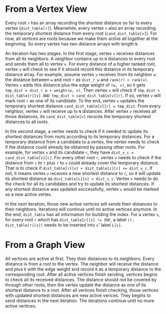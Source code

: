 # From a Vertex View

Every root `r` has an array recording the shortest distance so far to every vertex (`dist_table[r]`). Meanwhile, every vertex `v` also an array recording the temporary shortest distance from every root (`cand_dist_table[v]`). For now, all vertices are roots because we make them active all together at the beginning. So every vertex has two distance arrays with length `N`.

An iteration has two stages. In the first stage, vertex `v` receives distances from all its neighbors. A neighbor contains up to `N` distances to every root and sends them all to vertex `v`. For every distance of a higher ranked root, vertex `v` will check to see if it should record this distance in its temporary distance array. For example, assume vertex `v` receives from its neighbor `w` the distance between `w` and root `r` as `dist_r_w` and `rank(r) > rank(v)`. Vertex `v` adds this distance plus the edge weight of `(w, v)`, so it gets `tmp_dist = dist_r_w + weight(w, v)`. Then vertex `v` will check if `tmp_dist < dist_table[r][v] AND tmp_dist < cand_dist_table[v][r]`.  If so, vertex `v` will mark root `r` as one of its candidate. To the end, vertex `v` updates the temporary shortest distance `cand_dist_table[v][r] = tmp_dist`. From every neighbor, vertex `v` will receive up to `N` distances. After vertex `v` receives all those distances, its `cand_dist_table[v]` records the temporary shortest distances to all roots.

In the second stage, a vertex needs to check if it needed to update its shortest distances from roots according to its temporary distances. For a temporary distance from a candidate to a vertex, the vertex needs to check if the distance could already be obtained by passing other roots. For example, for vertex `v` and its candidate `c`, they have `dist_v_c = cand_dist_table[v][c]`. For every other root `r`, vertex `v` needs to check if the distance from `c` to `r` plus `r` to `v` could already cover the temporary distance. That is to check if `dist_table[r][v] + dist_table[c][r] <= dist_v_c`. If not, it means vertex `v` receives a new shortest distance to `c`, so it will update its shortest distance as `dist_table[c][v] = dist_v_c`. Vertex `v` needs to do the check for all its candidates and try to update its shortest distances. If any shortest distance was updated successfully, vertex `v` would be marked as a new active vertex.

In the next iteration, those new active vertices will sends their distances to their neighbors. Iterations will continue until no active vertices anymore. In the end, `dist_table` has all information for building the index. For a vertex `v`, for every root `r` which has `dist_table[r][v] != INF`, a label `(r, dist_table[r][v])` needs to be inserted into `v`' label `L[v]`.

# From a Graph View
All vertices are active at first. They their distances to its neighbors. Every distance is from a root to the vertex. The neighbor will receive the distance and plus it with the edge weight and record it as a temporary distance to the corresponding root. After all active vertices finish sending, vertices begins to check all its received distances. The distance should not be covered by through other roots, then the vertex update the distance as one of its shortest distance to a root. After all vertices finish checking, those vertices with updated shortest distances are new active verices. They begins to send distances in the next iteration. The iterations continue until no more active vertices.

